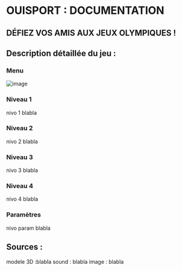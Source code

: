 # OUISPORT : DOCUMENTATION
## DÉFIEZ VOS AMIS AUX JEUX OLYMPIQUES !


## Description détaillée du jeu :

### Menu 
![image](https://github.com/gamesonweb/gow-olympic-edition-ouisport/assets/85039742/030d5fca-e80f-43ce-9b4c-96d331a37c1a)



### Niveau 1
nivo 1 blabla

### Niveau 2
nivo 2 blabla

### Niveau 3
nivo 3 blabla

### Niveau 4
nivo 4 blabla

### Paramètres
nivo param blabla


## Sources :
modele 3D :blabla
sound : blabla
image : blabla
